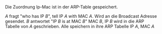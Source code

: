 
Die Zuordnung Ip-Mac ist in der ARP-Table gespeichert.

$A$ fragt "who has IP $B$", tell IP $A$ with MAC $A$. Wird an die Broadcast Adresse gesendet.
$B$ antwortet "IP $B$ is at MAC $B$"
MAC $B$, IP $B$ wird in die ARP Tabelle von $A$ geschrieben.
Alle speichern in ihre ARP Tabelle IP $A$, MAC $A$
